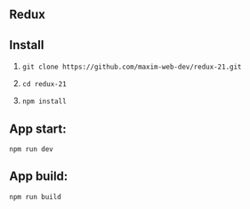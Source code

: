 ## Redux

## Install
1. `git clone https://github.com/maxim-web-dev/redux-21.git`

2. `cd redux-21`

3. `npm install`

## App start:

`npm run dev`

## App build:

`npm run build`
